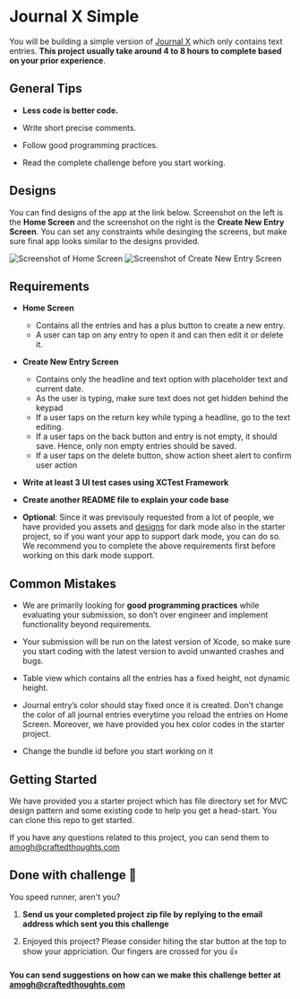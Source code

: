 
# Journal X Simple

You will be building a simple version of [Journal X](https://apps.apple.com/us/app/journal-x-diary-with-lock/id1360257373) which only contains text entries. **This project usually take around 4 to 8 hours to complete based on your prior experience**.


## General Tips 

- **Less code is better code.**

- Write short precise comments.

- Follow good programming practices.

- Read the complete challenge before you start working.


## Designs 

You can find designs of the app at the link below. Screenshot on the left is the **Home Screen** and the screenshot on the right is the **Create New Entry Screen**. You can set any constraints while desinging the screens, but make sure final app looks similar to the designs provided.   

![Screenshot of Home Screen](https://i.ibb.co/NrPS40L/Home-Screen.png) ![Screenshot of Create New Entry Screen](https://i.ibb.co/X2xxBrs/Create-New-Entry.png)


## Requirements

- **Home Screen**
  - Contains all the entries and has a plus button to create a new entry. 
  - A user can tap on any entry to open it and can then edit it or delete it.
  
- **Create New Entry Screen**
  - Contains only the headline and text option with placeholder text and current date.
  - As the user is typing, make sure text does not get hidden behind the keypad
  - If a user taps on the return key while typing a headline, go to the text editing.
  - If a user taps on the back button and entry is not empty, it should save. Hence, only non empty entries should be saved. 
  - If a user taps on the delete button, show action sheet alert to confirm user action
  
- **Write at least 3 UI test cases using XCTest Framework**

- **Create another README file to explain your code base**

- **Optional**: Since it was previsouly requested from a lot of people, we have provided you assets and [designs](https://i.ibb.co/kS6JB7z/Screen-Shot-2020-04-03-at-10-19-12-PM.png) for dark mode also in the starter project, so if you want your app to support dark mode, you can do so. We recommend you to complete the above requirements first before working on this dark mode support. 

## Common Mistakes

- We are primarily looking for **good programming practices** while evaluating your submission, so don’t over engineer and implement functionality beyond requirements. 

- Your submission will be run on the latest version of Xcode, so make sure you start coding with the latest version to avoid unwanted crashes and bugs.

- Table view which contains all the entries has a fixed height, not dynamic height.

- Journal entry’s color should stay fixed once it is created. Don’t change the color of all journal entries everytime you reload the entries on Home Screen. Moreover, we have provided you hex color codes in the starter project.

- Change the bundle id before you start working on it

## Getting Started

We have provided you a starter project which has file directory set for MVC design pattern and some existing code to help you get a head-start. You can clone this repo to get started. 

If you have any questions related to this project, you can send them to amogh@craftedthoughts.com


## Done with challenge :clap: 
You speed runner, aren't you?

1. **Send us your completed project zip file by replying to the email address which sent you this challenge**

2. Enjoyed this project? Please consider hiting the star button at the top to show your appriciation. Our fingers are crossed for you :+1:

#### You can send suggestions on how can we make this challenge better at amogh@craftedthoughts.com

